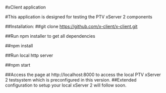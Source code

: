 #xClient application

#This application is designed for testing the PTV xServer 2 components

##Installation:
##git clone https://github.com/x-client/x-client.git

##Run npm installer to get all dependencies

##npm install

##Run local http server

##npm start

##Access the page at http://localhost:8000 to access the local PTV xServer 2 testsystem which is preconfigured in this version.
##Extended configuration to setup your local xServer 2 will follow soon.
